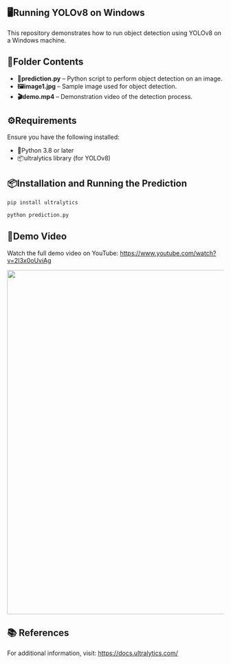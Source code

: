 ## 🖥️Running YOLOv8 on Windows

This repository demonstrates how to run object detection using YOLOv8 on a Windows machine.

## 📂Folder Contents

- **🐍prediction.py** – Python script to perform object detection on an image.
- **🖼️image1.jpg** – Sample image used for object detection.
- **🎬demo.mp4** – Demonstration video of the detection process.

## ⚙️Requirements

Ensure you have the following installed:

- 🐍Python 3.8 or later
- 📦ultralytics library (for YOLOv8)

## 📦Installation and Running the Prediction

```bash
pip install ultralytics
```

```bash
python prediction.py
```

## 🎥Demo Video
Watch the full demo video on YouTube: https://www.youtube.com/watch?v=2I3x0oUviAg

<img src="https://github.com/user-attachments/assets/6977bf6c-0d1b-4b5c-9174-ac4bf6bf4a77" width="800">


## 📚 References

For additional information, visit: https://docs.ultralytics.com/
